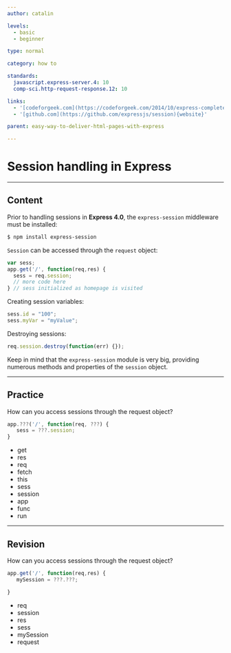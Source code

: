 ```yaml
---
author: catalin

levels:
  - basic
  - beginner

type: normal

category: how to

standards:
  javascript.express-server.4: 10
  comp-sci.http-request-response.12: 10

links:
  - '[codeforgeek.com](https://codeforgeek.com/2014/10/express-complete-tutorial-part-4/){website}'
  - '[github.com](https://github.com/expressjs/session){website}'

parent: easy-way-to-deliver-html-pages-with-express

---
```


# Session handling in **Express**

---

## Content

Prior to handling sessions in **Express 4.0**, the `express-session` middleware must be installed:

```bash
$ npm install express-session
```

`Session` can be accessed through the `request` object:

```javascript
var sess;
app.get('/', function(req,res) {
  sess = req.session;
  // more code here
} // sess initialized as homepage is visited
```

Creating session variables:

```javascript
sess.id = "100";
sess.myVar = "myValue";
```

Destroying sessions:

```javascript
req.session.destroy(function(err) {});
```

Keep in mind that the `express-session` module is very big, providing numerous methods and properties of the `session` object.

---

## Practice

How can you access sessions through the request object?

```javascript
app.???('/', function(req, ???) {
   sess = ???.session;
}
```

- get
- res
- req
- fetch
- this
- sess
- session
- app
- func
- run

---

## Revision

How can you access sessions through the request object?

```javascript
app.get('/', function(req,res) {
   mySession = ???.???;

}
```

- req
- session
- res
- sess
- mySession
- request
